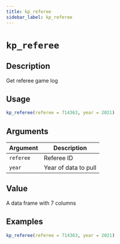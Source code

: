 ```yaml
---
title: kp_referee
sidebar_label: kp_referee
---
```

# `kp_referee`

## Description

Get referee game log


## Usage

```r
kp_referee(referee = 714363, year = 2021)
```


## Arguments

Argument      |Description
------------- |----------------
`referee`     |     Referee ID
`year`     |     Year of data to pull


## Value

A data frame with 7 columns

## Examples

```r
kp_referee(referee = 714363, year = 2021)
```


